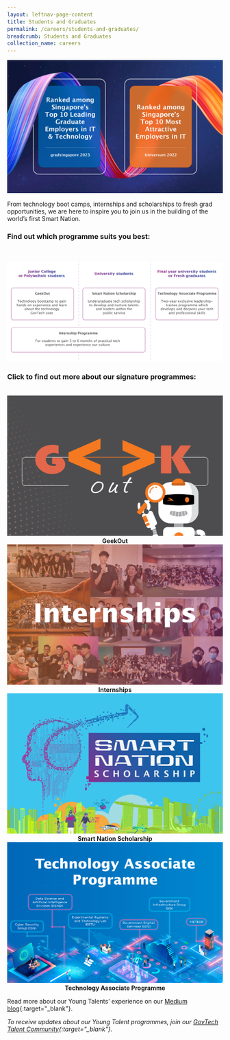 ```yaml
---
layout: leftnav-page-content
title: Students and Graduates
permalink: /careers/students-and-graduates/
breadcrumb: Students and Graduates
collection_name: careers
---
```


![GovTech is a top ten tech employer](/images/careers/YTPO-Awards.png)

From technology boot camps, internships and scholarships to fresh grad opportunities, we are here to inspire you to join us in the building of the world’s first Smart Nation. 

### Find out which programme suits you best:
<br>

![GovTech Students and Graduates Programmes](/images/careers/govtech-students-and-graduates-programmes.png)


### Click to find out more about our signature programmes:
<br>

<div class="row">
  <div class="col" style="text-align: center">
    <a href="/careers/students-and-graduates/geekout" target="_blank">
      <img src="/images/careers/GeekOut-card.png" alt="GeekOut" /></a>
    <figcaption><b>GeekOut</b></figcaption>
  </div>

  <div class="col" style="text-align: center">
    <a href="/careers/students-and-graduates/internships" target="_blank">
      <img src="/images/careers/Internships-card.png" alt="Internships" /></a>
    <figcaption><b>Internships</b></figcaption>
  </div>
	
  <div class="col" style="text-align: center">
    <a href="/careers/students-and-graduates/smart-nation-scholarship" target="_blank">
      <img src="/images/careers/SNS-card.png" alt="Smart Nation Scholarship" /></a>
    <figcaption><b>Smart Nation Scholarship</b></figcaption>
  </div>
	
  <div class="col" style="text-align: center">
     <a href="/careers/students-and-graduates/technology-associate-programme" target="_blank">
      <img src="/images/careers/TAP-card.png" alt="Technology Associate Programme" /></a>
    <figcaption><b>Technology Associate Programme</b></figcaption>
  </div>
</div>

Read more about our Young Talents’ experience on our [Medium blog](https://medium.com/ytpo-govtech){:target="_blank"}.

*To receive updates about our Young Talent programmes, join our [GovTech Talent Community](https://go.gov.sg/govtechtalentcommunity){:target="_blank"}.*

